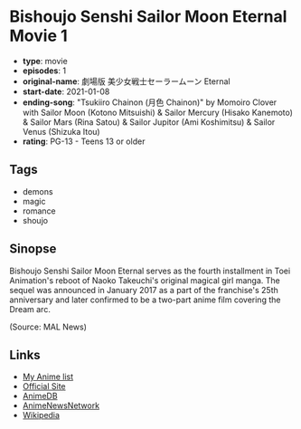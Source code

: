 # Bishoujo Senshi Sailor Moon Eternal Movie 1

-   **type**: movie
-   **episodes**: 1
-   **original-name**: 劇場版 美少女戦士セーラームーン Eternal
-   **start-date**: 2021-01-08
-   **ending-song**: "Tsukiiro Chainon (月色 Chainon)" by Momoiro Clover with Sailor Moon (Kotono Mitsuishi) & Sailor Mercury (Hisako Kanemoto) & Sailor Mars (Rina Satou) & Sailor Jupitor (Ami Koshimitsu) & Sailor Venus (Shizuka Itou)
-   **rating**: PG-13 - Teens 13 or older

## Tags

-   demons
-   magic
-   romance
-   shoujo

## Sinopse

Bishoujo Senshi Sailor Moon Eternal serves as the fourth installment in Toei Animation's reboot of Naoko Takeuchi's original magical girl manga. The sequel was announced in January 2017 as a part of the franchise's 25th anniversary and later confirmed to be a two-part anime film covering the Dream arc.

(Source: MAL News)

## Links

-   [My Anime list](https://myanimelist.net/anime/40024/Bishoujo_Senshi_Sailor_Moon_Eternal_Movie_1)
-   [Official Site](https://sailormoon-movie.jp/)
-   [AnimeDB](http://anidb.info/perl-bin/animedb.pl?show=anime&aid=12754)
-   [AnimeNewsNetwork](http://www.animenewsnetwork.com/encyclopedia/anime.php?id=21145)
-   [Wikipedia](https://en.wikipedia.org/wiki/Sailor_Moon_Crystal#Film_series)
